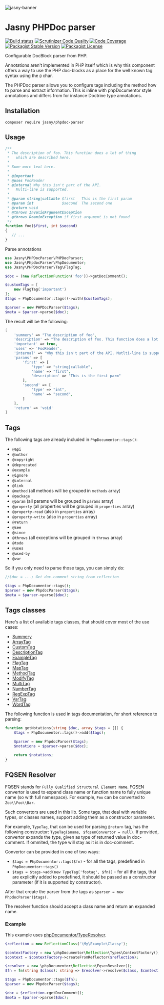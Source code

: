 ![jasny-banner](https://user-images.githubusercontent.com/100821/62123924-4c501c80-b2c9-11e9-9677-2ebc21d9b713.png)

Jasny PHPDoc parser
===

[![Build status](https://github.com/jasny/phpdoc-parser/actions/workflows/php.yml/badge.svg)](https://github.com/jasny/phpdoc-parser/actions/workflows/php.yml)
[![Scrutinizer Code Quality](https://scrutinizer-ci.com/g/jasny/phpdoc-parser/badges/quality-score.png?b=master)](https://scrutinizer-ci.com/g/jasny/phpdoc-parser/?branch=master)
[![Code Coverage](https://scrutinizer-ci.com/g/jasny/phpdoc-parser/badges/coverage.png?b=master)](https://scrutinizer-ci.com/g/jasny/phpdoc-parser/?branch=master)
[![Packagist Stable Version](https://img.shields.io/packagist/v/jasny/phpdoc-parser.svg)](https://packagist.org/packages/jasny/phpdoc-parser)
[![Packagist License](https://img.shields.io/packagist/l/jasny/phpdoc-parser.svg)](https://packagist.org/packages/jasny/phpdoc-parser)

Configurable DocBlock parser from PHP.

Annotations aren't implemented in PHP itself which is why this component offers a way to use the PHP doc-blocks as a
place for the well known tag syntax using the `@` char.

The PHPDoc parser allows you to configure tags including the method how to parse and extract information. This
is inline with phpDocumentor style annotations and differs from for instance Doctrine type annotations.

Installation
---

    composer require jasny/phpdoc-parser

Usage
---

```php
/**
 * The description of foo. This function does a lot of thing
 *   which are described here.
 *
 * Some more text here.
 *
 * @important
 * @uses FooReader
 * @internal Why this isn't part of the API.
 *   Multi-line is supported.
 *
 * @param string|callable $first   This is the first param
 * @param int             $second  The second one
 * @return void
 * @throws InvalidArgumentException
 * @throws DoaminException if first argument is not found
 */
function foo($first, int $second)
{
   // ...
}
```

Parse annotations

```php
use Jasny\PHPDocParser\PHPDocParser;
use Jasny\PhpdocParser\PhpDocumentor;
use Jasny\PHPDocParser\Tag\FlagTag;

$doc = (new ReflectionFunction('foo'))->getDocComment();

$customTags = [
    new FlagTag('important')
];
$tags = PhpDocumentor::tags()->with($customTags);

$parser = new PHPDocParser($tags);
$meta = $parser->parse($doc);
```

The result will be the following:

```php
[
    'summery' => "The description of foo",
    'description' => "The description of foo. This function does a lot of thing which are described here.\n\nSome more text.",
    'important' => true,
    'uses' => 'FooReader',
    'internal' => "Why this isn't part of the API. Mutlti-line is supported",
    'params' => [
        'first' => [
            'type' => "string|callable",
            'name' => "first",
            'description' => "This is the first parm"
        ],
        'second' => [
            'type' => "int",
            'name' => "second",
        ]
    ],
    'return' => 'void'
]
```

Tags
---

The following tags are already included in `PhpDocumentor::tags()`:

* `@api`
* `@author`
* `@copyright`
* `@deprecated`
* `@example`
* `@ignore`
* `@internal`
* `@link`
* `@method` (all methods will be grouped in `methods` array)
* `@package`
* `@param` (all params will be grouped in `params` array)
* `@property` (all properties will be grouped in `properties` array)
* `@property-read` (also in `properties` array)
* `@property-write` (also in `properties` array)
* `@return`
* `@see`
* `@since`
* `@throws` (all exceptions will be grouped in `throws` array)
* `@todo`
* `@uses`
* `@used-by`
* `@var`

So if you only need to parse those tags, you can simply do:

```php
//$doc = ...; Get doc-comment string from reflection

$tags = PhpDocumentor::tags();
$parser = new PhpdocParser($tags);
$meta = $parser->parse($doc);
```

Tags classes
---

Here's a list of available tags classes, that should cover most of the use cases:

* [Summery](https://www.jasny.net/phpdoc-parser/tags/summery.md)
* [ArrayTag](https://www.jasny.net/phpdoc-parser/tags/array.md)
* [CustomTag](https://www.jasny.net/phpdoc-parser/tags/custom.md)
* [DescriptionTag](https://www.jasny.net/phpdoc-parser/tags/description.md)
* [ExampleTag](https://www.jasny.net/phpdoc-parser/tags/example.md)
* [FlagTag](https://www.jasny.net/phpdoc-parser/tags/flag.md)
* [MapTag](https://www.jasny.net/phpdoc-parser/tags/map.md)
* [MethodTag](https://www.jasny.net/phpdoc-parser/tags/method.md)
* [ModifyTag](https://www.jasny.net/phpdoc-parser/tags/modify.md)
* [MultiTag](https://www.jasny.net/phpdoc-parser/tags/multi.md)
* [NumberTag](https://www.jasny.net/phpdoc-parser/tags/number.md)
* [RegExpTag](https://www.jasny.net/phpdoc-parser/tags/regexp.md)
* [VarTag](https://www.jasny.net/phpdoc-parser/tags/var.md)
* [WordTag](https://www.jasny.net/phpdoc-parser/tags/word.md)

The following function is used in tags documentation, for short reference to parsing:

```php
function getNotations(string $doc, array $tags = []) {
    $tags = PhpDocumentor::tags()->add($tags);

    $parser = new PhpdocParser($tags);
    $notations = $parser->parse($doc);

    return $notations;
}
```

FQSEN Resolver
---

FQSEN stands for `Fully Qualified Structural Element Name`. FQSEN convertor is used to expand class name or function name to fully unique name (so with full namespace). For example, `Foo` can be converted to `Zoo\\Foo\\Bar`.

Such convertors are used in this lib. Some tags, that deal with variable types, or classes names, support adding them as a constructor parameter.

For example, `TypeTag`, that can be used for parsing `@return` tag, has the following constructor: `TypeTag($name, $fqsenConvertor = null)`. If provided, convertor expands the type, given as type of returned value in doc-comment. If ommited, the type will stay as it is in doc-comment.

Convertor can be provided in one of two ways:

* `$tags = PhpDocumentor::tags($fn)` - for all the tags, predefined in `PhpDocumentor::tags()`
* `$tags = $tags->add(new TypeTag('footag', $fn))` - for all the tags, that are explicitly added to predefined, it should be passed as a constructor parameter (if it is supported by constructor).

After that create the parser from the tags as `$parser = new PhpdocParser($tags)`.

The resolver function should accept a class name and return an expanded name.

### Example

This example uses [phpDocumentor/TypeResolver](https://github.com/phpDocumentor/TypeResolver).

```php
$reflection = new ReflectionClass('\My\Example\Classy');

$contextFactory = new \phpDocumentor\Reflection\Types\ContextFactory();
$context = $contextFactory->createFromReflector($reflection);

$resolver = new \phpDocumentor\Reflection\FqsenResolver();
$fn = fn(string $class): string => $resolver->resolve($class, $context);

$tags = PhpDocumentor::tags($fn);
$parser = new PhpdocParser($tags);

$doc = $reflection->getDocComment();
$meta = $parser->parse($doc);
```
